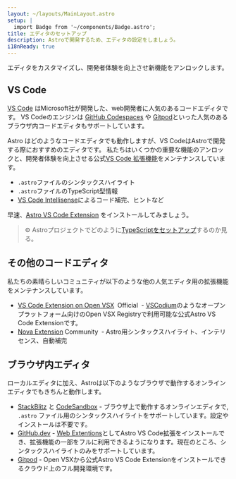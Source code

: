 ```yaml
---
layout: ~/layouts/MainLayout.astro
setup: |
  import Badge from '~/components/Badge.astro';
title: エディタのセットアップ
description: Astroで開発するため、エディタの設定をしましょう。
i18nReady: true
---
```


エディタをカスタマイズし、開発者体験を向上させ新機能をアンロックします。

## VS Code

[VS Code](https://code.visualstudio.com/) はMicrosoft社が開発した、web開発者に人気のあるコードエディタです。 VS Codeのエンジンは [GitHub Codespaces](https://github.com/features/codespaces) や [Gitpod](https://gitpod.io/)といった人気のあるブラウザ内コードエディタもサポートしています。

Astro はどのようなコードエディタでも動作しますが、VS CodeはAstroで開発する際におすすめのエディタです。 私たちはいくつかの重要な機能のアンロックと、開発者体験を向上させる公式[VS
 Code 拡張機能](https://marketplace.visualstudio.com/items?itemName=astro-build.astro-vscode)をメンテナンスしています。

- `.astro`ファイルのシンタックスハイライト
- `.astro`ファイルのTypeScript型情報
- [VS Code Intellisense](https://code.visualstudio.com/docs/editor/intellisense)によるコード補完、ヒントなど

早速、[Astro VS Code Extension](https://marketplace.visualstudio.com/items?itemName=astro-build.astro-vscode) をインストールしてみましょう。


>⚙️ Astroプロジェクトでどのように[TypeScriptをセットアップ](/en/guides/typescript/)するのか見る。

## その他のコードエディタ

私たちの素晴らしいコミュニティが以下のような他の人気エディタ用の拡張機能をメンテナンスしています。

- [VS Code Extension on Open VSX](https://open-vsx.org/extension/astro-build/astro-vscode) <span style="margin: 0.25em;"><Badge variant="accent">Official</Badge></span> - [VSCodium](https://vscodium.com/)のようなオープンプラットフォーム向けのOpen VSX Registryで利用可能な公式Astro VS Code Extensionです。
-  [Nova Extension](https://extensions.panic.com/extensions/sciencefidelity/sciencefidelity.astro/)<span style="margin: 0.25em;"><Badge variant="neutral">Community</Badge></span> - Astro用シンタックスハイライト、インテリセンス、自動補完

## ブラウザ内エディタ

ローカルエディタに加え、Astroは以下のようなブラウザで動作するオンラインエディタでもきちんと動作します。

- [StackBlitz](https://stackblitz.com/) と [CodeSandbox](https://codesandbox.io/) - ブラウザ上で動作するオンラインエディタで, `.astro` ファイル用のシンタックスハイライトをサポートしています。設定やインストールは不要です。
- [GitHub.dev](https://github.dev/) - [Web Extentions](https://code.visualstudio.com/api/extension-guides/web-extensions)としてAstro VS Code拡張をインストールでき、拡張機能の一部をフルに利用できるようになります。現在のところ、シンタックスハイライトのみをサポートしています。
- [Gitpod](https://gitpod.io/) - Open VSXから公式Astro VS Code Extensionをインストールできるクラウド上のフル開発環境です。
